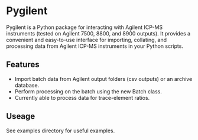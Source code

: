 # Pygilent

Pygilent is a Python package for interacting with Agilent ICP-MS instruments (tested on Agilent 7500, 8800, and 8900 outputs). It provides a convenient and easy-to-use interface for importing, collating, and processing data from Agilent ICP-MS instruments in your Python scripts.

## Features

- Import batch data from Agilent output folders (csv outputs) or an archive database.
- Perform processing on the batch using the new Batch class.
- Currently able to process data for trace-element ratios.

## Useage

See examples directory for useful examples. 